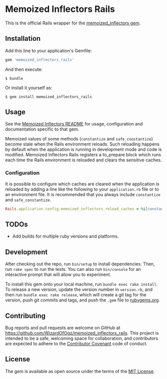 # Memoized Inflectors Rails

This is the official Rails wrapper for the [memoized_inflectors gem](https://github.com/WizardOfOgz/memoized_inflectors).

## Installation

Add this line to your application's Gemfile:

```ruby
gem 'memoized_inflectors_rails'
```

And then execute:

    $ bundle

Or install it yourself as:

    $ gem install memoized_inflectors_rails

## Usage

See the [Memoized Inflectors README](https://github.com/WizardOfOgz/memoized_inflectors/blob/master/README.md) for usage, configuration and documentation specific to that gem.

Memoized values of some methods (`constantize` and `safe_constantize`) become stale when the Rails environment reloads. Such reloading happens by default when the application is running in development mode and code is modified. Memoized Inflectors Rails registers a to_prepare block which runs each time the Rails environment is reloaded and clears the sensitive caches.

### Configuration

It is possible to configure which caches are cleared when the application is reloaded by adding a line like the following to your `application.rb` file or to an environment file. It is recommended that you always include `constantize` and `safe_constantize`.

```ruby
Rails.application.config.memoized_inflectors_reload_caches = %i[constantize safe_constantize classify]
```

## TODOs

* Add builds for multiple ruby versions and platforms.

## Development

After checking out the repo, run `bin/setup` to install dependencies. Then, run `rake spec` to run the tests. You can also run `bin/console` for an interactive prompt that will allow you to experiment.

To install this gem onto your local machine, run `bundle exec rake install`. To release a new version, update the version number in `version.rb`, and then run `bundle exec rake release`, which will create a git tag for the version, push git commits and tags, and push the `.gem` file to [rubygems.org](https://rubygems.org).

## Contributing

Bug reports and pull requests are welcome on GitHub at https://github.com/WizardOfOgz/memoized_inflectors_rails. This project is intended to be a safe, welcoming space for collaboration, and contributors are expected to adhere to the [Contributor Covenant](http://contributor-covenant.org) code of conduct.

## License

The gem is available as open source under the terms of the [MIT License](http://opensource.org/licenses/MIT).
